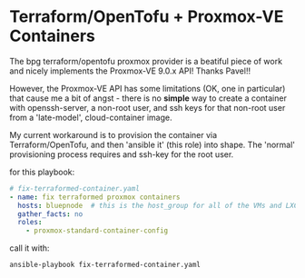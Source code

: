 # Terraform/OpenTofu + Proxmox-VE Containers

The bpg terraform/opentofu proxmox provider is a beatiful piece of work and nicely implements the Proxmox-VE 9.0.x API! Thanks Pavel!!

However, the Proxmox-VE API has some limitations (OK, one in particular) that cause me a bit of angst - there is no **simple** way to create a container with openssh-server, a non-root user, and ssh keys for that non-root user from a 'late-model', cloud-container image.  

My current workaround is to provision the container via Terraform/OpenTofu, and then 'ansible it' (this role) into shape. The 'normal' provisioning process requires and ssh-key for the root user.

for this playbook:
```yaml
# fix-terraformed-container.yaml
- name: fix terraformed proxmox containers
  hosts: bluepnode  # this is the host_group for all of the VMs and LXC Containers on the PVE node
  gather_facts: no
  roles:
    - proxmox-standard-container-config
```

call it with:
```bash
ansible-playbook fix-terraformed-container.yaml
```